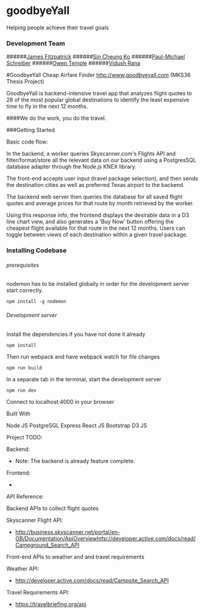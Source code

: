 # goodbyeYall
Helping people achieve their travel goals

### Development Team
######[James Fitzpatrick](https://github.com/Fitzpatrick1)
######[Sin Cheung Ko](https://github.com/scko823)
######[Paul-Michael Schreiber](https://github.com/pschreibs85)
######[Owen Temple](https://github.com/owentemp)
######[Vidush Rana](https://github.com/Vidushr)

#GoodbyeYall Cheap Airfare Finder
http://www.goodbyeyall.com
(MKS36 Thesis Project)

GoodbyeYall is backend-intensive travel app that analyzes flight quotes to 28 of the most popular global destinations to identify the least expensive time to fly in the next 12 months.

####We do the work, you do the travel.

###Getting Started

Basic code flow:

In the backend, a worker queries Skyscanner.com's Flights API and filter/format/store all the relevant data on our backend using a PostgresSQL database adapter through the Node.js KNEX library.

The front-end accepts user input (travel package selection), and then sends the destination cities as well as preferred Texas airport to the backend.

The backend web server then queries the database for all saved flight quotes and average prices for that route by month retrieved by the worker.

Using this response info, the frontend displays the desirable data in a D3 line chart view, and also generates a 'Buy Now' button offering the cheapest flight available for that route in the next 12 months. Users can toggle between views of each destination within a given travel package.


### Installing Codebase
###### prerequisites
nodemon has to be installed globally in order for the development server start correctly.

```
npm install -g nodemon
```

###### Development server
Install the dependencies if you have not done it already
```
npm install
```
Then run webpack and have webpack watch for file changes
```
npm run build
```
In a separate tab in the terminal, start the development server
```
npm run dev
```
Connect to localhost:4000 in your browser


Built With

Node JS
PostgreSGL
Express
React JS
Bootstrap
D3 JS

Project TODO:

Backend:

- Note: The backend is already feature complete.

Frontend:

-


API Reference:

Backend APIs to collect flight quotes

Skyscanner Flight API:
- http://business.skyscanner.net/portal/en-GB/Documentation/ApiOverviewhttp://developer.active.com/docs/read/Campground_Search_API


Front-end APIs to weather and and travel requirements

Weather API:
- http://developer.active.com/docs/read/Campsite_Search_API

Travel Requirements API:
- https://travelbriefing.org/api



